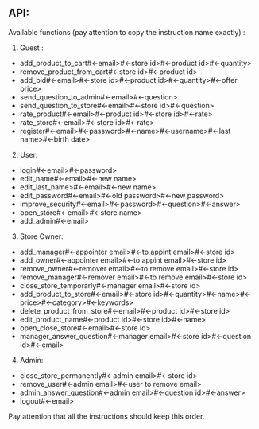  
## API:
Available functions (pay attention to copy the instruction name exactly) :
 1) Guest :
 * add_product_to_cart#<-email>#<-store id>#<-product id>#<-quantity>
 * remove_product_from_cart#<-store id>#<-product id>
 * add_bid#<-email>#<-store id>#<-product id>#<-quantity>#<-offer price>
 * send_question_to_admin#<-email>#<-question>
 * send_question_to_store#<-email>#<-store id>#<-question>
 * rate_product#<-email>#<-product id>#<-store id>#<-rate>
 * rate_store#<-email>#<-store id>#<-rate>
 * register#<-email>#<-password>#<-name>#<-username>#<-last name>#<-birth date>

 2) User:
 * login#<-email>#<-password>
 * edit_name#<-email>#<-new name>
 * edit_last_name>#<-email>#<-new name>
 * edit_password#<-email>#<-old password>#<-new password>
 * improve_security#<-email>#<-password>#<-question>#<-answer>
 * open_store#<-email>#<-store name>
 * add_admin#<-email>
 
 3) Store Owner:
 * add_manager#<-appointer email>#<-to appint email>#<-store id>
 * add_owner#<-appointer email>#<-to appint email>#<-store id>
 * remove_owner#<-remover email>#<-to remove email>#<-store id>
 * remove_manager#<-remover email>#<-to remove email>#<-store id>
 * close_store_temporarly#<-manager email>#<-store id>
 * add_product_to_store#<-email>#<-store id>#<-quantity>#<-name>#<-price>#<-category>#<-keywords>
 * delete_product_from_store#<-email>#<-product id>#<-store id>
 * edit_product_name#<-product id>#<-store id>#<-name>
 * open_close_store#<-email>#<-store id>
 * manager_answer_question#<-manager email>#<-store id>#<-question id>#<-email>
 
 4) Admin:
 * close_store_permanently#<-admin email>#<-store id>
 * remove_user#<-admin email>#<-user to remove email>
 * admin_answer_question#<-admin email>#<-question id>#<-answer>
 * logout#<-email>
 
Pay attention that all the instructions should keep this order.